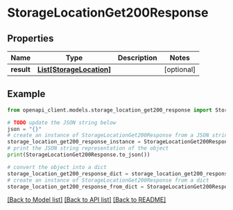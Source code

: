 # StorageLocationGet200Response


## Properties

Name | Type | Description | Notes
------------ | ------------- | ------------- | -------------
**result** | [**List[StorageLocation]**](StorageLocation.md) |  | [optional] 

## Example

```python
from openapi_client.models.storage_location_get200_response import StorageLocationGet200Response

# TODO update the JSON string below
json = "{}"
# create an instance of StorageLocationGet200Response from a JSON string
storage_location_get200_response_instance = StorageLocationGet200Response.from_json(json)
# print the JSON string representation of the object
print(StorageLocationGet200Response.to_json())

# convert the object into a dict
storage_location_get200_response_dict = storage_location_get200_response_instance.to_dict()
# create an instance of StorageLocationGet200Response from a dict
storage_location_get200_response_from_dict = StorageLocationGet200Response.from_dict(storage_location_get200_response_dict)
```
[[Back to Model list]](../README.md#documentation-for-models) [[Back to API list]](../README.md#documentation-for-api-endpoints) [[Back to README]](../README.md)



